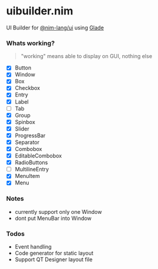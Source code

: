 # uibuilder.nim
UI Builder for [@nim-lang/ui](https://github.com/nim-lang/ui) using [Glade](https://glade.gnome.org/)


### Whats working?
> "working" means able to display on GUI, nothing else

- [x] Button
- [x] Window
- [x] Box
- [x] Checkbox
- [x] Entry
- [x] Label
- [ ] Tab
- [x] Group
- [x] Spinbox
- [x] Slider
- [x] ProgressBar
- [x] Separator
- [x] Combobox
- [x] EditableCombobox
- [x] RadioButtons
- [ ] MultilineEntry
- [x] MenuItem
- [x] Menu

### Notes
- currently support only one Window
- dont put MenuBar into Window

### Todos
- Event handling
- Code generator for static layout
- Support QT Designer layout file
